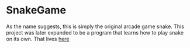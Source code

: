 # SnakeGame

As the name suggests, this is simply the original arcade game snake. This project was later expanded to be a program that learns how to play snake on its own. That lives [here](https://github.com/Hweinstock/Genetic-Algorithm-Snake)
